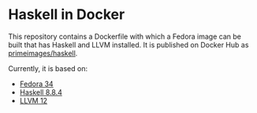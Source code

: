 # Haskell in Docker

This repository contains a Dockerfile with which a Fedora image can be built that has Haskell and LLVM installed. 
It is published on Docker Hub as [primeimages/haskell](https://hub.docker.com/repository/docker/primeimages/haskell).

Currently, it is based on:
* [Fedora 34](https://getfedora.org/en/)
* [Haskell 8.8.4](https://www.haskell.org/ghc/download_ghc_8_8_4.html)
* [LLVM 12](https://releases.llvm.org/download.html#12.0.1)
